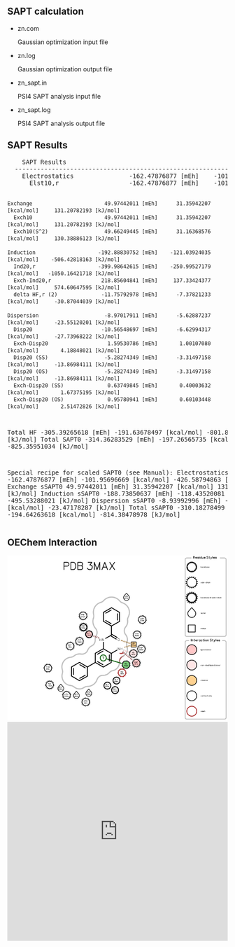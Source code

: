 <h2>SAPT calculation</h2>
<ul>
  <li>zn.com</li>
  <p>Gaussian optimization input file</p>
  <li>zn.log</li>
  <p>Gaussian optimization output file</p>
  <li>zn_sapt.in</li>
  <p>PSI4 SAPT analysis input file</p>
  <li>zn_sapt.log</li>
  <p>PSI4 SAPT analysis output file</p>
</ul>
<h2>SAPT Results</h2>
<pre line="1" lang=python>
    SAPT Results 
  --------------------------------------------------------------------------------------------------------
    Electrostatics               -162.47876877 [mEh]    -101.95696669 [kcal/mol]    -426.58794863 [kJ/mol]
      Elst10,r                   -162.47876877 [mEh]    -101.95696669 [kcal/mol]    -426.58794863 [kJ/mol]

    Exchange                       49.97442011 [mEh]      31.35942207 [kcal/mol]     131.20782193 [kJ/mol]
      Exch10                       49.97442011 [mEh]      31.35942207 [kcal/mol]     131.20782193 [kJ/mol]
      Exch10(S^2)                  49.66249445 [mEh]      31.16368576 [kcal/mol]     130.38886123 [kJ/mol]

    Induction                    -192.88830752 [mEh]    -121.03924035 [kcal/mol]    -506.42818163 [kJ/mol]
      Ind20,r                    -399.98642615 [mEh]    -250.99527179 [kcal/mol]   -1050.16421718 [kJ/mol]
      Exch-Ind20,r                218.85604841 [mEh]     137.33424377 [kcal/mol]     574.60647595 [kJ/mol]
      delta HF,r (2)              -11.75792978 [mEh]      -7.37821233 [kcal/mol]     -30.87044039 [kJ/mol]

    Dispersion                     -8.97017911 [mEh]      -5.62887237 [kcal/mol]     -23.55120201 [kJ/mol]
      Disp20                      -10.56548697 [mEh]      -6.62994317 [kcal/mol]     -27.73968222 [kJ/mol]
      Exch-Disp20                   1.59530786 [mEh]       1.00107080 [kcal/mol]       4.18848021 [kJ/mol]
      Disp20 (SS)                  -5.28274349 [mEh]      -3.31497158 [kcal/mol]     -13.86984111 [kJ/mol]
      Disp20 (OS)                  -5.28274349 [mEh]      -3.31497158 [kcal/mol]     -13.86984111 [kJ/mol]
      Exch-Disp20 (SS)              0.63749845 [mEh]       0.40003632 [kcal/mol]       1.67375195 [kJ/mol]
      Exch-Disp20 (OS)              0.95780941 [mEh]       0.60103448 [kcal/mol]       2.51472826 [kJ/mol]

  Total HF                       -305.39265618 [mEh]    -191.63678497 [kcal/mol]    -801.80830833 [kJ/mol]
  Total SAPT0                    -314.36283529 [mEh]    -197.26565735 [kcal/mol]    -825.35951034 [kJ/mol]

  Special recipe for scaled SAPT0 (see Manual):
    Electrostatics sSAPT0        -162.47876877 [mEh]    -101.95696669 [kcal/mol]    -426.58794863 [kJ/mol]
    Exchange sSAPT0                49.97442011 [mEh]      31.35942207 [kcal/mol]     131.20782193 [kJ/mol]
    Induction sSAPT0             -188.73850637 [mEh]    -118.43520081 [kcal/mol]    -495.53288021 [kJ/mol]
    Dispersion sSAPT0              -8.93992996 [mEh]      -5.60989074 [kcal/mol]     -23.47178287 [kJ/mol]
  Total sSAPT0                   -310.18278499 [mEh]    -194.64263618 [kcal/mol]    -814.38478978 [kJ/mol]
</pre>
<h2>OEChem Interaction</h2>
<img src="https://github.com/gkxiao/3max/blob/main/3max.png"  alt="PDB 3MAX">
<iframe style="border:none;" src="https://github.com/gkxiao/3max/blob/main/3max-llx-zn.html" name="ircframe" marginwidth="0" marginheight="0" scrolling="yes" seamless="seamless" width="100%" height="500">
<br />
Your browser does not support iframes. 
<a target="_blank" href="https://github.com/gkxiao/3max/blob/main/3max-llx-zn.html">View the code here</a>
<br/>
</iframe>
